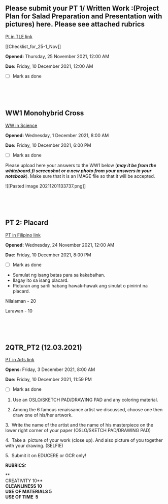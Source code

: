 ##   Please submit your PT 1/ Written Work :(Project Plan for Salad Preparation and Presentation with pictures) here. Please see attached rubrics

[Pt in TLE link](https://letrancalamba.educere.com.ph/mod/assign/view.php?id=19114)

[[Checklist_for_25-1_Nov]]

**Opened:** Thursday, 25 November 2021, 12:00 AM

**Due:** Friday, 10 December 2021, 12:00 AM

- [ ] Mark as done

<br><br><br>

## WW1 Monohybrid Cross

[WW in Science](https://letrancalamba.educere.com.ph/mod/assign/view.php?id=19798)

**Opened:** Wednesday, 1 December 2021, 8:00 AM

**Due:** Friday, 10 December 2021, 6:00 PM

- [ ] Mark as done

Please upload here your answers to the WW1 below (**_may it be from the whiteboard.fi screenshot or a new photo from your answers in your notebook_**). Make sure that it is an IMAGE file so that it will be accepted.

![[Pasted image 20211201133737.png]]

<br><br><br>

##   PT 2: Placard

[PT in Filipino link](https://letrancalamba.educere.com.ph/mod/assign/view.php?id=19047)

**Opened:** Wednesday, 24 November 2021, 12:00 AM

**Due:** Friday, 10 December 2021, 8:00 PM

- [ ] Mark as done

-   Sumulat ng isang batas para sa kakabaihan.
-   Ilagay ito sa isang placard.
-   Picturan ang sarili habang hawak-hawak ang sinulat o pinirint na placard. 

Nilalaman - 20

Larawan - 10

<br><br><br>

## 2QTR_PT2 (12.03.2021)

[PT in Arts link](https://letrancalamba.educere.com.ph/mod/assign/view.php?id=19685)

**Opens:** Friday, 3 December 2021, 8:00 AM

**Due:** Friday, 10 December 2021, 11:59 PM

- [ ] Mark as done

1. Use an OSLO/SKETCH PAD/DRAWING PAD and any coloring material.

2. Among the 6 famous renaissance artist we discussed, choose one then draw one of his/her artwork.  

3.  Write the name of the artist and the name of his masterpiece on the lower right corner of your paper (OSLO/SKETCH PAD/DRAWING PAD)

4.  Take a  picture of your work (close up). And also picture of you together with your drawing. (SELFIE)

5.  Submit it on EDUCERE or GCR only!

  

**RUBRICS:**

**  
CREATIVITY 10**  
**CLEANLINESS 10**   
**USE OF MATERIALS 5**  
**USE OF TIME  5**